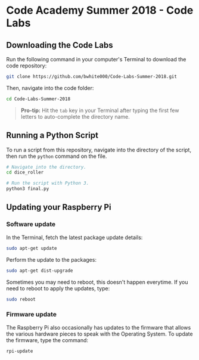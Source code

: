 Code Academy Summer 2018 - Code Labs
====================================

Downloading the Code Labs
-------------------------

Run the following command in your computer's Terminal to download the code repository:

```bash
git clone https://github.com/bwhite000/Code-Labs-Summer-2018.git
```

Then, navigate into the code folder:

```bash
cd Code-Labs-Summer-2018
```

> **Pro-tip:** Hit the `tab` key in your Terminal after typing the first few letters to auto-complete the directory name.

Running a Python Script
-----------------------

To run a script from this repository, navigate into the directory of the script, then run the `python` command on the file.

```bash
# Navigate into the directory.
cd dice_roller

# Run the script with Python 3.
python3 final.py
```

Updating your Raspberry Pi
--------------------------

### Software update

In the Terminal, fetch the latest package update details:

```bash
sudo apt-get update
```

Perform the update to the packages:

```bash
sudo apt-get dist-upgrade
```

Sometimes you may need to reboot, this doesn't happen everytime. If you need to reboot to apply the updates, type:

```bash
sudo reboot
```

### Firmware update

The Raspberry Pi also occasionally has updates to the firmware that allows the various hardware pieces to speak with the Operating System. To update the firmware, type the command:

```bash
rpi-update
```
